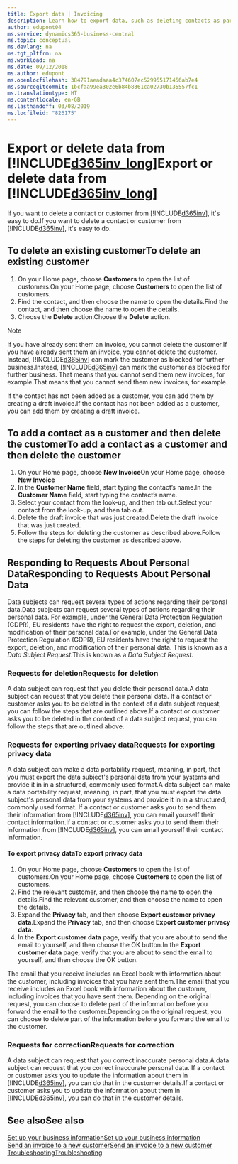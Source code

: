 ```yaml
---
title: Export data | Invoicing
description: Learn how to export data, such as deleting contacts as part of a data subject request.
author: edupont04
ms.service: dynamics365-business-central
ms.topic: conceptual
ms.devlang: na
ms.tgt_pltfrm: na
ms.workload: na
ms.date: 09/12/2018
ms.author: edupont
ms.openlocfilehash: 384791aeadaaa4c374607ec529955171456ab7e4
ms.sourcegitcommit: 1bcfaa99ea302e6b84b8361ca02730b135557fc1
ms.translationtype: HT
ms.contentlocale: en-GB
ms.lasthandoff: 03/08/2019
ms.locfileid: "826175"
---
```

# <a name="export-or-delete-data-from-included365invlongincludesd365invlongmd"></a><span data-ttu-id="5663f-103">Export or delete data from [!INCLUDE[d365inv_long](includes/d365inv_long.md)]</span><span class="sxs-lookup"><span data-stu-id="5663f-103">Export or delete data from [!INCLUDE[d365inv_long](includes/d365inv_long.md)]</span></span>

<span data-ttu-id="5663f-104">If you want to delete a contact or customer from [!INCLUDE[d365inv](includes/d365inv.md)], it's easy to do.</span><span class="sxs-lookup"><span data-stu-id="5663f-104">If you want to delete a contact or customer from [!INCLUDE[d365inv](includes/d365inv.md)], it's easy to do.</span></span>  

## <a name="to-delete-an-existing-customer"></a><span data-ttu-id="5663f-105">To delete an existing customer</span><span class="sxs-lookup"><span data-stu-id="5663f-105">To delete an existing customer</span></span>

1. <span data-ttu-id="5663f-106">On your Home page, choose **Customers** to open the list of customers.</span><span class="sxs-lookup"><span data-stu-id="5663f-106">On your Home page, choose **Customers** to open the list of customers.</span></span>
2. <span data-ttu-id="5663f-107">Find the contact, and then choose the name to open the details.</span><span class="sxs-lookup"><span data-stu-id="5663f-107">Find the contact, and then choose the name to open the details.</span></span>
3. <span data-ttu-id="5663f-108">Choose the **Delete** action.</span><span class="sxs-lookup"><span data-stu-id="5663f-108">Choose the **Delete** action.</span></span>

> [!NOTE]
> <span data-ttu-id="5663f-109">If you have already sent them an invoice, you cannot delete the customer.</span><span class="sxs-lookup"><span data-stu-id="5663f-109">If you have already sent them an invoice, you cannot delete the customer.</span></span> <span data-ttu-id="5663f-110">Instead, [!INCLUDE[d365inv](includes/d365inv.md)] can mark the customer as blocked for further business.</span><span class="sxs-lookup"><span data-stu-id="5663f-110">Instead, [!INCLUDE[d365inv](includes/d365inv.md)] can mark the customer as blocked for further business.</span></span> <span data-ttu-id="5663f-111">That means that you cannot send them new invoices, for example.</span><span class="sxs-lookup"><span data-stu-id="5663f-111">That means that you cannot send them new invoices, for example.</span></span>  

<span data-ttu-id="5663f-112">If the contact has not been added as a customer, you can add them by creating a draft invoice.</span><span class="sxs-lookup"><span data-stu-id="5663f-112">If the contact has not been added as a customer, you can add them by creating a draft invoice.</span></span>

## <a name="to-add-a-contact-as-a-customer-and-then-delete-the-customer"></a><span data-ttu-id="5663f-113">To add a contact as a customer and then delete the customer</span><span class="sxs-lookup"><span data-stu-id="5663f-113">To add a contact as a customer and then delete the customer</span></span>

1. <span data-ttu-id="5663f-114">On your Home page, choose **New Invoice**</span><span class="sxs-lookup"><span data-stu-id="5663f-114">On your Home page, choose **New Invoice**</span></span>
2. <span data-ttu-id="5663f-115">In the **Customer Name** field, start typing the contact’s name.</span><span class="sxs-lookup"><span data-stu-id="5663f-115">In the **Customer Name** field, start typing the contact’s name.</span></span>
3. <span data-ttu-id="5663f-116">Select your contact from the look-up, and then tab out.</span><span class="sxs-lookup"><span data-stu-id="5663f-116">Select your contact from the look-up, and then tab out.</span></span>
4. <span data-ttu-id="5663f-117">Delete the draft invoice that was just created.</span><span class="sxs-lookup"><span data-stu-id="5663f-117">Delete the draft invoice that was just created.</span></span>
5. <span data-ttu-id="5663f-118">Follow the steps for deleting the customer as described above.</span><span class="sxs-lookup"><span data-stu-id="5663f-118">Follow the steps for deleting the customer as described above.</span></span>

## <a name="responding-to-requests-about-personal-data"></a><span data-ttu-id="5663f-119">Responding to Requests About Personal Data</span><span class="sxs-lookup"><span data-stu-id="5663f-119">Responding to Requests About Personal Data</span></span>

<span data-ttu-id="5663f-120">Data subjects can request several types of actions regarding their personal data.</span><span class="sxs-lookup"><span data-stu-id="5663f-120">Data subjects can request several types of actions regarding their personal data.</span></span> <span data-ttu-id="5663f-121">For example, under the General Data Protection Regulation (GDPR), EU residents have the right to request the export, deletion, and modification of their personal data.</span><span class="sxs-lookup"><span data-stu-id="5663f-121">For example, under the General Data Protection Regulation (GDPR), EU residents have the right to request the export, deletion, and modification of their personal data.</span></span> <span data-ttu-id="5663f-122">This is known as a *Data Subject Request*.</span><span class="sxs-lookup"><span data-stu-id="5663f-122">This is known as a *Data Subject Request*.</span></span>  

### <a name="requests-for-deletion"></a><span data-ttu-id="5663f-123">Requests for deletion</span><span class="sxs-lookup"><span data-stu-id="5663f-123">Requests for deletion</span></span>

<span data-ttu-id="5663f-124">A data subject can request that you delete their personal data.</span><span class="sxs-lookup"><span data-stu-id="5663f-124">A data subject can request that you delete their personal data.</span></span> <span data-ttu-id="5663f-125">If a contact or customer asks you to be deleted in the context of a data subject request, you can follow the steps that are outlined above.</span><span class="sxs-lookup"><span data-stu-id="5663f-125">If a contact or customer asks you to be deleted in the context of a data subject request, you can follow the steps that are outlined above.</span></span>  

### <a name="requests-for-exporting-privacy-data"></a><span data-ttu-id="5663f-126">Requests for exporting privacy data</span><span class="sxs-lookup"><span data-stu-id="5663f-126">Requests for exporting privacy data</span></span>

<span data-ttu-id="5663f-127">A data subject can make a data portability request, meaning, in part, that you must export the data subject's personal data from your systems and provide it in in a structured, commonly used format.</span><span class="sxs-lookup"><span data-stu-id="5663f-127">A data subject can make a data portability request, meaning, in part, that you must export the data subject's personal data from your systems and provide it in in a structured, commonly used format.</span></span>  <span data-ttu-id="5663f-128">If a contact or customer asks you to send them their information from [!INCLUDE[d365inv](includes/d365inv.md)], you can email yourself their contact information.</span><span class="sxs-lookup"><span data-stu-id="5663f-128">If a contact or customer asks you to send them their information from [!INCLUDE[d365inv](includes/d365inv.md)], you can email yourself their contact information.</span></span>  

#### <a name="to-export-privacy-data"></a><span data-ttu-id="5663f-129">To export privacy data</span><span class="sxs-lookup"><span data-stu-id="5663f-129">To export privacy data</span></span>

1. <span data-ttu-id="5663f-130">On your Home page, choose **Customers** to open the list of customers.</span><span class="sxs-lookup"><span data-stu-id="5663f-130">On your Home page, choose **Customers** to open the list of customers.</span></span>
2. <span data-ttu-id="5663f-131">Find the relevant customer, and then choose the name to open the details.</span><span class="sxs-lookup"><span data-stu-id="5663f-131">Find the relevant customer, and then choose the name to open the details.</span></span>
3. <span data-ttu-id="5663f-132">Expand the **Privacy** tab, and then choose **Export customer privacy data**.</span><span class="sxs-lookup"><span data-stu-id="5663f-132">Expand the **Privacy** tab, and then choose **Export customer privacy data**.</span></span>
4. <span data-ttu-id="5663f-133">In the **Export customer data** page, verify that you are about to send the email to yourself, and then choose the OK button.</span><span class="sxs-lookup"><span data-stu-id="5663f-133">In the **Export customer data** page, verify that you are about to send the email to yourself, and then choose the OK button.</span></span>

<span data-ttu-id="5663f-134">The email that you receive includes an Excel book with information about the customer, including invoices that you have sent them.</span><span class="sxs-lookup"><span data-stu-id="5663f-134">The email that you receive includes an Excel book with information about the customer, including invoices that you have sent them.</span></span> <span data-ttu-id="5663f-135">Depending on the original request, you can choose to delete part of the information before you forward the email to the customer.</span><span class="sxs-lookup"><span data-stu-id="5663f-135">Depending on the original request, you can choose to delete part of the information before you forward the email to the customer.</span></span>  

### <a name="requests-for-correction"></a><span data-ttu-id="5663f-136">Requests for correction</span><span class="sxs-lookup"><span data-stu-id="5663f-136">Requests for correction</span></span>

<span data-ttu-id="5663f-137">A data subject can request that you correct inaccurate personal data.</span><span class="sxs-lookup"><span data-stu-id="5663f-137">A data subject can request that you correct inaccurate personal data.</span></span> <span data-ttu-id="5663f-138">If a contact or customer asks you to update the information about them in [!INCLUDE[d365inv](includes/d365inv.md)], you can do that in the customer details.</span><span class="sxs-lookup"><span data-stu-id="5663f-138">If a contact or customer asks you to update the information about them in [!INCLUDE[d365inv](includes/d365inv.md)], you can do that in the customer details.</span></span>  

## <a name="see-also"></a><span data-ttu-id="5663f-139">See also</span><span class="sxs-lookup"><span data-stu-id="5663f-139">See also</span></span>

[<span data-ttu-id="5663f-140">Set up your business information</span><span class="sxs-lookup"><span data-stu-id="5663f-140">Set up your business information</span></span>](set-up-business-profile.md)  
[<span data-ttu-id="5663f-141">Send an invoice to a new customer</span><span class="sxs-lookup"><span data-stu-id="5663f-141">Send an invoice to a new customer</span></span>](send-invoice.md)  
[<span data-ttu-id="5663f-142">Troubleshooting</span><span class="sxs-lookup"><span data-stu-id="5663f-142">Troubleshooting</span></span>](about-troubleshooting.md)  

